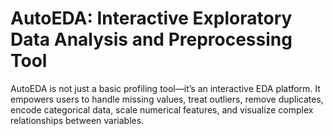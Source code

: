 # AutoEDA: Interactive Exploratory Data Analysis and Preprocessing Tool
AutoEDA is not just a basic profiling tool—it’s an interactive EDA platform. It empowers users to handle missing values, treat outliers, remove duplicates, encode categorical data, scale numerical features, and visualize complex relationships between variables.
